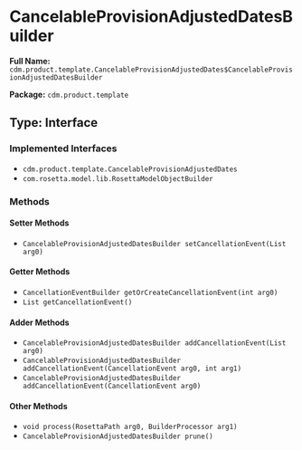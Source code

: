 # CancelableProvisionAdjustedDatesBuilder

**Full Name:** `cdm.product.template.CancelableProvisionAdjustedDates$CancelableProvisionAdjustedDatesBuilder`

**Package:** `cdm.product.template`

## Type: Interface

### Implemented Interfaces

- `cdm.product.template.CancelableProvisionAdjustedDates`
- `com.rosetta.model.lib.RosettaModelObjectBuilder`

### Methods

#### Setter Methods

- `CancelableProvisionAdjustedDatesBuilder setCancellationEvent(List arg0)`

#### Getter Methods

- `CancellationEventBuilder getOrCreateCancellationEvent(int arg0)`
- `List getCancellationEvent()`

#### Adder Methods

- `CancelableProvisionAdjustedDatesBuilder addCancellationEvent(List arg0)`
- `CancelableProvisionAdjustedDatesBuilder addCancellationEvent(CancellationEvent arg0, int arg1)`
- `CancelableProvisionAdjustedDatesBuilder addCancellationEvent(CancellationEvent arg0)`

#### Other Methods

- `void process(RosettaPath arg0, BuilderProcessor arg1)`
- `CancelableProvisionAdjustedDatesBuilder prune()`

